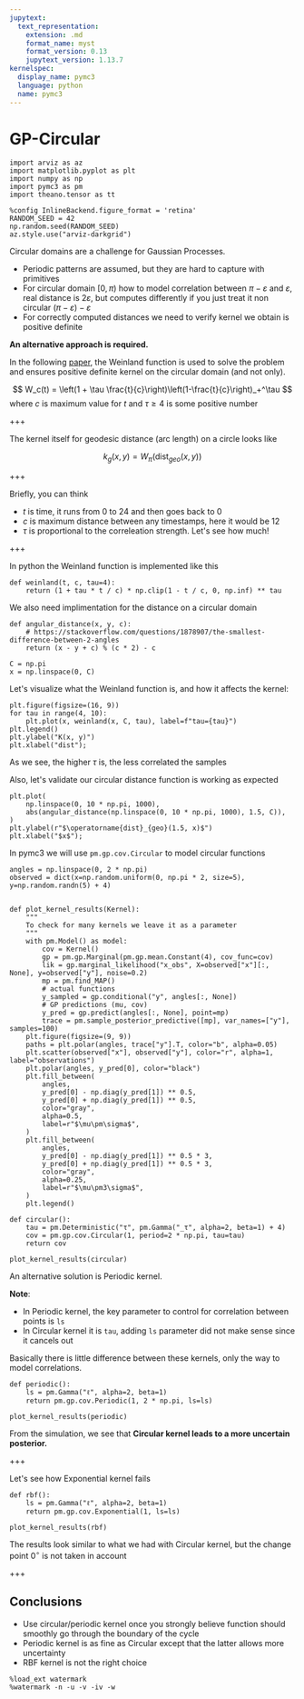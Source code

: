```yaml
---
jupytext:
  text_representation:
    extension: .md
    format_name: myst
    format_version: 0.13
    jupytext_version: 1.13.7
kernelspec:
  display_name: pymc3
  language: python
  name: pymc3
---
```


# GP-Circular

```{code-cell} ipython3
import arviz as az
import matplotlib.pyplot as plt
import numpy as np
import pymc3 as pm
import theano.tensor as tt
```

```{code-cell} ipython3
%config InlineBackend.figure_format = 'retina'
RANDOM_SEED = 42
np.random.seed(RANDOM_SEED)
az.style.use("arviz-darkgrid")
```

Circular domains are a challenge for Gaussian Processes. 

* Periodic patterns are assumed, but they are hard to capture with primitives
* For circular domain $[0, \pi)$ how to model correlation between $\pi-\varepsilon$ and $\varepsilon$, real distance is $2\varepsilon$, but computes differently if you just treat it non circular $(\pi-\varepsilon) - \varepsilon$
* For correctly computed distances we need to verify kernel we obtain is positive definite

**An alternative approach is required.**


In the following [paper](https://hal.archives-ouvertes.fr/hal-01119942v1/document), the Weinland function is used to solve the problem and ensures positive definite kernel on the circular domain (and not only).

$$
W_c(t) = \left(1 + \tau \frac{t}{c}\right)\left(1-\frac{t}{c}\right)_+^\tau
$$
where $c$ is maximum value for $t$ and $\tau\ge 4$ is some positive number

+++

The kernel itself for geodesic distance (arc length) on a circle looks like

$$
k_g(x, y) = W_\pi(\text{dist}_{\mathit{geo}}(x, y))
$$

+++

Briefly, you can think

* $t$ is time, it runs from $0$ to $24$ and then goes back to $0$
* $c$ is maximum distance between any timestamps, here it would be $12$
* $\tau$ is proportional to the correleation strength. Let's see how much!

+++

In python the Weinland function is implemented like this

```{code-cell} ipython3
def weinland(t, c, tau=4):
    return (1 + tau * t / c) * np.clip(1 - t / c, 0, np.inf) ** tau
```

We also need implimentation for the distance on a circular domain

```{code-cell} ipython3
def angular_distance(x, y, c):
    # https://stackoverflow.com/questions/1878907/the-smallest-difference-between-2-angles
    return (x - y + c) % (c * 2) - c
```

```{code-cell} ipython3
C = np.pi
x = np.linspace(0, C)
```

Let's visualize what the Weinland function is, and how it affects the kernel:

```{code-cell} ipython3
plt.figure(figsize=(16, 9))
for tau in range(4, 10):
    plt.plot(x, weinland(x, C, tau), label=f"tau={tau}")
plt.legend()
plt.ylabel("K(x, y)")
plt.xlabel("dist");
```

As we see, the higher $\tau$ is, the less correlated the samples

Also, let's validate our circular distance function is working as expected

```{code-cell} ipython3
plt.plot(
    np.linspace(0, 10 * np.pi, 1000),
    abs(angular_distance(np.linspace(0, 10 * np.pi, 1000), 1.5, C)),
)
plt.ylabel(r"$\operatorname{dist}_{geo}(1.5, x)$")
plt.xlabel("$x$");
```

In pymc3 we will use `pm.gp.cov.Circular` to model circular functions

```{code-cell} ipython3
angles = np.linspace(0, 2 * np.pi)
observed = dict(x=np.random.uniform(0, np.pi * 2, size=5), y=np.random.randn(5) + 4)


def plot_kernel_results(Kernel):
    """
    To check for many kernels we leave it as a parameter
    """
    with pm.Model() as model:
        cov = Kernel()
        gp = pm.gp.Marginal(pm.gp.mean.Constant(4), cov_func=cov)
        lik = gp.marginal_likelihood("x_obs", X=observed["x"][:, None], y=observed["y"], noise=0.2)
        mp = pm.find_MAP()
        # actual functions
        y_sampled = gp.conditional("y", angles[:, None])
        # GP predictions (mu, cov)
        y_pred = gp.predict(angles[:, None], point=mp)
        trace = pm.sample_posterior_predictive([mp], var_names=["y"], samples=100)
    plt.figure(figsize=(9, 9))
    paths = plt.polar(angles, trace["y"].T, color="b", alpha=0.05)
    plt.scatter(observed["x"], observed["y"], color="r", alpha=1, label="observations")
    plt.polar(angles, y_pred[0], color="black")
    plt.fill_between(
        angles,
        y_pred[0] - np.diag(y_pred[1]) ** 0.5,
        y_pred[0] + np.diag(y_pred[1]) ** 0.5,
        color="gray",
        alpha=0.5,
        label=r"$\mu\pm\sigma$",
    )
    plt.fill_between(
        angles,
        y_pred[0] - np.diag(y_pred[1]) ** 0.5 * 3,
        y_pred[0] + np.diag(y_pred[1]) ** 0.5 * 3,
        color="gray",
        alpha=0.25,
        label=r"$\mu\pm3\sigma$",
    )
    plt.legend()
```

```{code-cell} ipython3
def circular():
    tau = pm.Deterministic("τ", pm.Gamma("_τ", alpha=2, beta=1) + 4)
    cov = pm.gp.cov.Circular(1, period=2 * np.pi, tau=tau)
    return cov
```

```{code-cell} ipython3
plot_kernel_results(circular)
```

An alternative solution is Periodic kernel.

**Note**:

* In Periodic kernel, the key parameter to control for correlation between points is `ls`
* In Circular kernel it is `tau`, adding `ls` parameter did not make sense since it cancels out

Basically there is little difference between these kernels, only the way to model correlations.

```{code-cell} ipython3
def periodic():
    ls = pm.Gamma("ℓ", alpha=2, beta=1)
    return pm.gp.cov.Periodic(1, 2 * np.pi, ls=ls)
```

```{code-cell} ipython3
plot_kernel_results(periodic)
```

From the simulation, we see that **Circular kernel leads to a more uncertain posterior.**

+++

Let's see how Exponential kernel fails

```{code-cell} ipython3
def rbf():
    ls = pm.Gamma("ℓ", alpha=2, beta=1)
    return pm.gp.cov.Exponential(1, ls=ls)
```

```{code-cell} ipython3
plot_kernel_results(rbf)
```

The results look similar to what we had with Circular kernel, but the change point $0^\circ$ is not taken in account

+++

## Conclusions

* Use circular/periodic kernel once you strongly believe function should smoothly go through the boundary of the cycle
* Periodic kernel is as fine as Circular except that the latter allows more uncertainty 
* RBF kernel is not the right choice

```{code-cell} ipython3
%load_ext watermark
%watermark -n -u -v -iv -w
```
